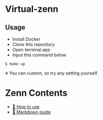 # Virtual-zenn

## Usage

+ Install Docker
+ Clone this repository
+ Open terminal.app
+ Input this command below

```
$ make up
```

※ You can custom, so try any setting yourself.

# Zenn Contents

* [📘 How to use](https://zenn.dev/zenn/articles/zenn-cli-guide)
* [📘 Markdown guide](https://zenn.dev/zenn/articles/markdown-guide)
